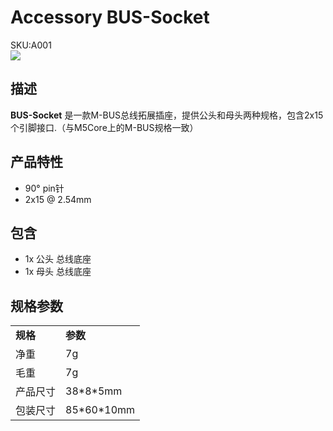# Accessory BUS-Socket

<div class="badge badge-pill badge-primary product_sku_tag">SKU:A001</div>

<div class="product_pic"><img src="assets/img/product_pics/accessory/bus_socket/acs_bus_socket_01.webp"></div>

## 描述

**BUS-Socket** 是一款M-BUS总线拓展插座，提供公头和母头两种规格，包含2x15个引脚接口.（与M5Core上的M-BUS规格一致）

## 产品特性

- 90° pin针
- 2x15 @ 2.54mm

## 包含

- 1x 公头 总线底座
- 1x 母头 总线底座

## 规格参数

<table>
   <tr style="font-weight:bold">
      <td>规格</td>
      <td>参数</td>
   </tr>
   <tr>
      <td>净重</td>
      <td>7g</td>
   </tr>
   <tr>
      <td>毛重</td>
      <td>7g</td>
   </tr>
   <tr>
      <td>产品尺寸</td>
      <td>38*8*5mm</td>
   </tr>
   <tr>
      <td>包装尺寸</td>
      <td>85*60*10mm</td>
   </tr>
 </table>

<script>

   var purchase_link = 'https://m5stack.com/collections/m5-accessory/products/2x15-pin-headers-socket';

   anchor_search(purchase_link);
   scrollFunc();

</script>